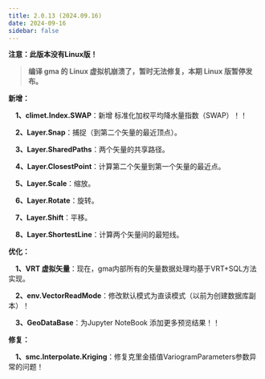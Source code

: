 ```yaml
---
title: 2.0.13 (2024.09.16)
date: 2024-09-16
sidebar: false
---
```


<font color="#FF4500"><i class="fas fa-exclamation-circle"></i></font> **注意：此版本没有Linux版！**

> **编译 gma 的 Linux 虚拟机崩溃了，暂时无法修复，本期 Linux 版暂停发布。**

<font color="#616AE5"><i class="fas fa-award"></i></font> **新增：**

**&emsp;1、climet.Index.SWAP**：新增 标准化加权平均降水量指数（SWAP）！！

**&emsp;2、Layer.Snap**：捕捉（到第二个矢量的最近顶点）。

**&emsp;3、Layer.SharedPaths**：两个矢量的共享路径。

**&emsp;4、Layer.ClosestPoint**：计算第二个矢量到第一个矢量的最近点。

**&emsp;5、Layer.Scale**：缩放。

**&emsp;6、Layer.Rotate**：旋转。

**&emsp;7、Layer.Shift**：平移。

**&emsp;8、Layer.ShortestLine**：计算两个矢量间的最短线。

<font color="#3CB371"><i class="fab fa-superpowers"></i></font> **优化：**

**&emsp;1、VRT 虚拟矢量**：现在，gma内部所有的矢量数据处理均基于VRT+SQL方法实现。

**&emsp;2、env.VectorReadMode**：修改默认模式为直读模式（以前为创建数据库副本）！

**&emsp;3、GeoDataBase**：为Jupyter NoteBook 添加更多预览结果！！

<font color="#FFA500"><i class="fas fa-tools"></i></font> **修复：**

**&emsp;1、smc.Interpolate.Kriging**：修复克里金插值VariogramParameters参数异常的问题！
